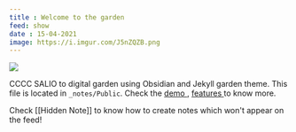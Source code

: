 ```yaml
---
title : Welcome to the garden
feed: show
date : 15-04-2021
image: https://i.imgur.com/J5nZQZB.png
---
```


![](https://i.imgur.com/J5nZQZB.png)

CCCC
SALIO  to digital garden using Obsidian and Jekyll garden theme. This file is located in `_notes/Public`. Check the <a href="{{'/notes' | relative_url}}"> demo </a>, <a href="{{'/post/features' | relative_url}}"> features </a> to know more.

Check [[Hidden Note]] to know how to create notes which won't appear on the feed!

